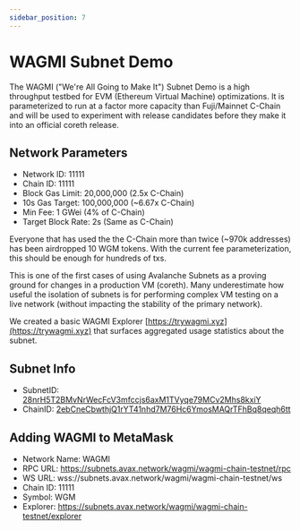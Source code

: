 ```yaml
---
sidebar_position: 7
---
```


# WAGMI Subnet Demo

The WAGMI ("We're All Going to Make It") Subnet Demo is a high throughput testbed for EVM (Ethereum Virtual Machine) optimizations. It is parameterized to run at a factor more capacity than Fuji/Mainnet C-Chain and will be used to experiment with release candidates before they make it into an official coreth release.

## Network Parameters
* Network ID: 11111
* Chain ID: 11111
* Block Gas Limit: 20,000,000 (2.5x C-Chain)
* 10s Gas Target: 100,000,000 (~6.67x C-Chain)
* Min Fee: 1 GWei (4% of C-Chain)
* Target Block Rate: 2s (Same as C-Chain)

Everyone that has used the the C-Chain more than twice (~970k addresses) has been airdropped 10 WGM tokens. With the current fee parameterization, this should be enough for hundreds of txs.

This is one of the first cases of using Avalanche Subnets as a proving ground for changes in a production VM (coreth). Many underestimate how useful the isolation of subnets is for performing complex VM testing on a live network (without impacting the stability of the primary network).


We created a basic WAGMI Explorer [https://trywagmi.xyz](https://trywagmi.xyz) that surfaces aggregated usage statistics about the subnet.

## Subnet Info
* SubnetID: [28nrH5T2BMvNrWecFcV3mfccjs6axM1TVyqe79MCv2Mhs8kxiY](https://testnet.avascan.info/blockchains?subnet=28nrH5T2BMvNrWecFcV3mfccjs6axM1TVyqe79MCv2Mhs8kxiY)
* ChainID: [2ebCneCbwthjQ1rYT41nhd7M76Hc6YmosMAQrTFhBq8qeqh6tt](https://testnet.avascan.info/blockchain/2ebCneCbwthjQ1rYT41nhd7M76Hc6YmosMAQrTFhBq8qeqh6tt)

## Adding WAGMI to MetaMask

* Network Name: WAGMI
* RPC URL: https://subnets.avax.network/wagmi/wagmi-chain-testnet/rpc
* WS URL: wss://subnets.avax.network/wagmi/wagmi-chain-testnet/ws
* Chain ID: 11111
* Symbol: WGM
* Explorer: https://subnets.avax.network/wagmi/wagmi-chain-testnet/explorer

